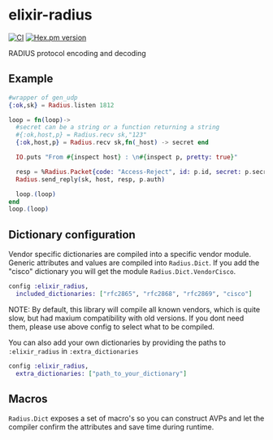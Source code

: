 elixir-radius
=============

[![CI](https://github.com/bearice/elixir-radius/actions/workflows/elixir.yml/badge.svg)](https://github.com/bearice/elixir-radius/actions/workflows/elixir.yml) [![Hex.pm version](https://img.shields.io/hexpm/v/elixir_radius.svg?style=flat)](https://hex.pm/packages/elixir_radius)

RADIUS protocol encoding and decoding

Example
-------
```Elixir
#wrapper of gen_udp
{:ok,sk} = Radius.listen 1812

loop = fn(loop)->
  #secret can be a string or a function returning a string
  #{:ok,host,p} = Radius.recv sk,"123"
  {:ok,host,p} = Radius.recv sk,fn(_host) -> secret end

  IO.puts "From #{inspect host} : \n#{inspect p, pretty: true}"

  resp = %Radius.Packet{code: "Access-Reject", id: p.id, secret: p.secret}
  Radius.send_reply(sk, host, resp, p.auth)

  loop.(loop)
end
loop.(loop)
```

Dictionary configuration
--------------------


Vendor specific dictionaries are compiled into a specific vendor module. Generic attributes and values
are compiled into `Radius.Dict`. If you add the "cisco" dictionary you will get the module `Radius.Dict.VendorCisco`.

```Elixir
config :elixir_radius,
  included_dictionaries: ["rfc2865", "rfc2868", "rfc2869", "cisco"]
```

NOTE: By default, this library will compile all known vendors, which is quite slow, but had maxium compatibility with old versions. If you dont need them, please use above config to select what to be compiled.

You can also add your own dictionaries by providing the paths to `:elixir_radius` in `:extra_dictionaries`

```Elixir
config :elixir_radius,
  extra_dictionaries: ["path_to_your_dictionary"]
```

Macros
------

`Radius.Dict` exposes a set of macro's so you can construct AVPs and let the compiler confirm the
attributes and save time during runtime.
